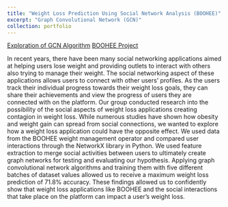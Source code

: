 ```yaml
---
title: "Weight Loss Prediction Using Social Network Analysis (BOOHEE)"
excerpt: "Graph Convolutional Network (GCN)"
collection: portfolio
---
```


[Exploration of GCN Algorithm](https://github.com/seungmindavid/Machine-Learning-Algorithms/tree/main/Deep%20Learning/GCN)
[BOOHEE Project](https://github.com/seungmindavid/Graph-Neural-Network-Project/tree/main)

In recent years, there have been many social networking applications aimed at helping users lose weight and providing outlets to interact with others also trying to manage their weight. The social networking aspect of these applications allows users to connect with other users’ profiles. As the users track their individual progress towards their weight loss goals, they can share their achievements and view the progress of users they are connected with on the platform. Our group conducted research into the possibility of the social aspects of weight loss applications creating contagion in weight loss. While numerous studies have shown how obesity and weight gain can spread from social connections, we wanted to explore how a weight loss application could have the opposite effect. We used data from the BOOHEE weight management operator and compared user interactions through the NetworkX library in Python. We used feature extraction to merge social activities between users to ultimately create graph networks for testing and evaluating our hypothesis. Applying graph convolutional network algorithms and training them with five different batches of dataset values allowed us to receive a maximum weight loss prediction of 71.8% accuracy. These findings allowed us to confidently show that weight loss applications like BOOHEE and the social interactions that take place on the platform can impact a user’s weight loss.